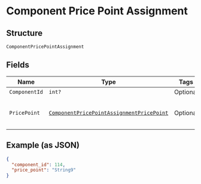 
# Component Price Point Assignment

## Structure

`ComponentPricePointAssignment`

## Fields

| Name | Type | Tags | Description |
|  --- | --- | --- | --- |
| `ComponentId` | `int?` | Optional | - |
| `PricePoint` | [`ComponentPricePointAssignmentPricePoint`](../../doc/models/containers/component-price-point-assignment-price-point.md) | Optional | This is a container for one-of cases. |

## Example (as JSON)

```json
{
  "component_id": 114,
  "price_point": "String9"
}
```

